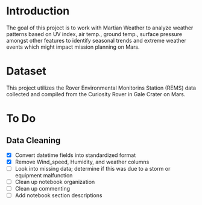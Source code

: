 # Introduction
The goal of this project is to work with Martian Weather to analyze weather patterns based on UV index, air temp., ground temp., surface pressure amongst other features to identify seasonal trends and extreme weather events which might impact mission planning on Mars.

# Dataset
This project utilizes the Rover Environmental Monitorins Station (REMS) data collected and compiled from the Curiosity Rover in Gale Crater on Mars.

# To Do
## Data Cleaning
 - [X] Convert datetime fields into standardized format
 - [X] Remove Wind_speed, Humidity, and weather columns
 - [ ] Look into missing data; determine if this was due to a storm or equipment malfunction
 - [ ] Clean up notebook organization
 - [ ] Clean up commenting
 - [ ] Add notebook section descriptions
